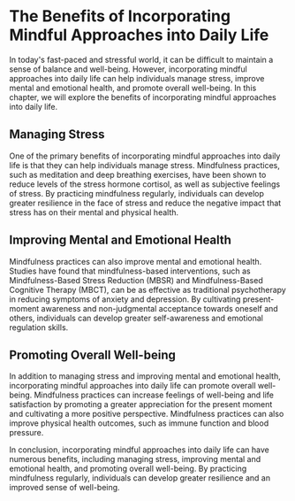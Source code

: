 The Benefits of Incorporating Mindful Approaches into Daily Life
=========================================================================================

In today's fast-paced and stressful world, it can be difficult to maintain a sense of balance and well-being. However, incorporating mindful approaches into daily life can help individuals manage stress, improve mental and emotional health, and promote overall well-being. In this chapter, we will explore the benefits of incorporating mindful approaches into daily life.

Managing Stress
---------------

One of the primary benefits of incorporating mindful approaches into daily life is that they can help individuals manage stress. Mindfulness practices, such as meditation and deep breathing exercises, have been shown to reduce levels of the stress hormone cortisol, as well as subjective feelings of stress. By practicing mindfulness regularly, individuals can develop greater resilience in the face of stress and reduce the negative impact that stress has on their mental and physical health.

Improving Mental and Emotional Health
-------------------------------------

Mindfulness practices can also improve mental and emotional health. Studies have found that mindfulness-based interventions, such as Mindfulness-Based Stress Reduction (MBSR) and Mindfulness-Based Cognitive Therapy (MBCT), can be as effective as traditional psychotherapy in reducing symptoms of anxiety and depression. By cultivating present-moment awareness and non-judgmental acceptance towards oneself and others, individuals can develop greater self-awareness and emotional regulation skills.

Promoting Overall Well-being
----------------------------

In addition to managing stress and improving mental and emotional health, incorporating mindful approaches into daily life can promote overall well-being. Mindfulness practices can increase feelings of well-being and life satisfaction by promoting a greater appreciation for the present moment and cultivating a more positive perspective. Mindfulness practices can also improve physical health outcomes, such as immune function and blood pressure.

In conclusion, incorporating mindful approaches into daily life can have numerous benefits, including managing stress, improving mental and emotional health, and promoting overall well-being. By practicing mindfulness regularly, individuals can develop greater resilience and an improved sense of well-being.

